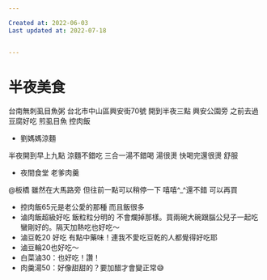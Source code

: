 ```yaml
---

Created at: 2022-06-03
Last updated at: 2022-07-18


---
```


# 半夜美食


台南無刺虱目魚粥
台北市中山區興安街70號
開到半夜三點
興安公園旁 之前去過
豆腐好吃
煎虱目魚
控肉飯

* 劉媽媽涼麵

半夜開到早上九點
涼麵不錯吃
三合一湯不錯喝 湯很燙 快喝完還很燙 舒服

* 夜間食堂 老爹肉羹

@板橋 雖然在大馬路旁 但往前一點可以稍停一下 嘻嘻^\_^還不錯 可以再買

* 控肉飯65元是老公愛的那種 而且飯很多
* 滷肉飯超級好吃 飯粒粒分明的 不會爛掉那樣。買兩碗大碗跟腦公兒子一起吃蠻剛好的。隔天加熱吃也好吃～
* 滷豆乾20 好吃 有點中藥味！連我不愛吃豆乾的人都覺得好吃耶
* 滷豆輪20也好吃～
* 白菜滷30：也好吃！讚！
* 肉羹湯50：好像甜甜的？要加醋才會變正常😅

